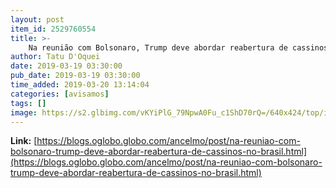 ```yaml
---
layout: post
item_id: 2529760554
title: >-
    Na reunião com Bolsonaro, Trump deve abordar reabertura de cassinos no Brasil : Ancelmo
author: Tatu D'Oquei
date: 2019-03-19 03:30:00
pub_date: 2019-03-19 03:30:00
time_added: 2019-03-20 13:14:04
categories: [avisamos]
tags: []
image: https://s2.glbimg.com/vKYiPlG_79NpwA0Fu_c1ShD70rQ=/640x424/top/i.glbimg.com/og/ig/infoglobo1/f/original/2019/03/18/81687254_brazilian_president_jair_bolsonaro_participates_in_a_brazil-us_business_council_forum_to_di.jpg
---
```


**Link:** [https://blogs.oglobo.globo.com/ancelmo/post/na-reuniao-com-bolsonaro-trump-deve-abordar-reabertura-de-cassinos-no-brasil.html](https://blogs.oglobo.globo.com/ancelmo/post/na-reuniao-com-bolsonaro-trump-deve-abordar-reabertura-de-cassinos-no-brasil.html)

